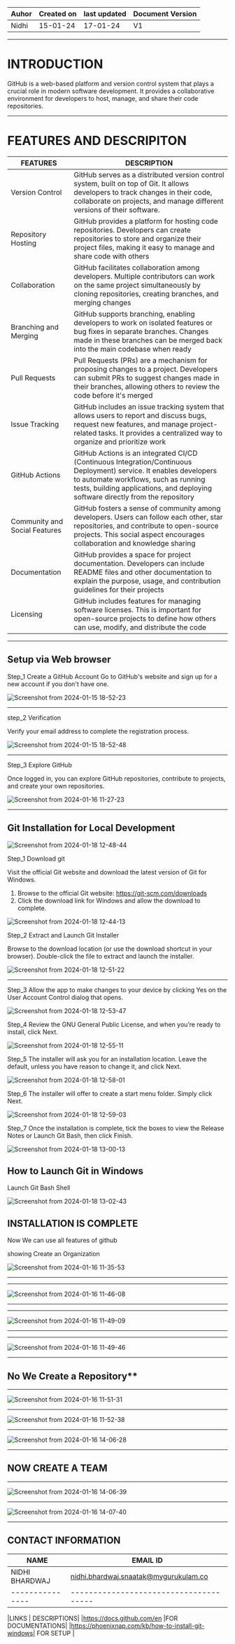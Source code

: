 | Auhor | Created on |last updated| Document Version |
| ----- | -----------| -----------|------------------
| Nidhi | 15-01-24   | 17-01-24           |  V1       

***
# INTRODUCTION
GitHub is a web-based platform and version control system that plays a crucial role in modern software development. It provides a collaborative environment for developers to host, manage, and share their code repositories. 

***

# FEATURES AND DESCRIPITON

|FEATURES |DESCRIPTION|
|---------|------------|
| Version Control| GitHub serves as a distributed version control system, built on top of Git. It allows developers to track changes in their code, collaborate on projects, and manage different versions of their software.|
|Repository Hosting|GitHub provides a platform for hosting code repositories. Developers can create repositories to store and organize their project files, making it easy to manage and share code with others|
|Collaboration|GitHub facilitates collaboration among developers. Multiple contributors can work on the same project simultaneously by cloning repositories, creating branches, and merging changes|
|Branching and Merging|GitHub supports branching, enabling developers to work on isolated features or bug fixes in separate branches. Changes made in these branches can be merged back into the main codebase when ready|
|Pull Requests|Pull Requests (PRs) are a mechanism for proposing changes to a project. Developers can submit PRs to suggest changes made in their branches, allowing others to review the code before it's merged|
|Issue Tracking|GitHub includes an issue tracking system that allows users to report and discuss bugs, request new features, and manage project-related tasks. It provides a centralized way to organize and prioritize work|
|GitHub Actions|GitHub Actions is an integrated CI/CD (Continuous Integration/Continuous Deployment) service. It enables developers to automate workflows, such as running tests, building applications, and deploying software directly from the repository|
|Community and Social Features|GitHub fosters a sense of community among developers. Users can follow each other, star repositories, and contribute to open-source projects. This social aspect encourages collaboration and knowledge sharing|
|Documentation|GitHub provides a space for project documentation. Developers can include README files and other documentation to explain the purpose, usage, and contribution guidelines for their projects|
|Licensing|GitHub includes features for managing software licenses. This is important for open-source projects to define how others can use, modify, and distribute the code|

***

## Setup via Web browser

Step_1 Create a GitHub Account
Go to GitHub's website and sign up for a new account if you don't have one.

![Screenshot from 2024-01-15 18-52-23](https://github.com/avengers-p7/Documentation/assets/156644891/9bb7f8b4-3d71-41c3-aaf6-b347e3fb50d0)

***

step_2 Verification

Verify your email address to complete the registration process.

![Screenshot from 2024-01-15 18-52-48](https://github.com/avengers-p7/Documentation/assets/156644891/905779c6-5dfe-45d2-9c57-0ed8cad33063)

***

Step_3 Explore GitHub

Once logged in, you can explore GitHub repositories, contribute to projects, and create your own repositories.

![Screenshot from 2024-01-16 11-27-23](https://github.com/avengers-p7/Documentation/assets/156644891/57f2017b-f91a-4e03-9a13-b127543d9d5c)

***

## Git Installation for Local Development

![Screenshot from 2024-01-18 12-48-44](https://github.com/avengers-p7/Documentation/assets/156644891/231eaf1d-1c82-4824-8de9-e9d6f70e0817)


Step_1 Download git

Visit the official Git website and download the latest version of Git for Windows.

1. Browse to the official Git website: https://git-scm.com/downloads
2. Click the download link for Windows and allow the download to complete.

![Screenshot from 2024-01-18 12-44-13](https://github.com/avengers-p7/Documentation/assets/156644891/79a94c27-acc0-4685-9d8f-76b20368ed7a)

 

Step_2 Extract and Launch Git Installer

Browse to the download location (or use the download shortcut in your browser). Double-click the file to extract and launch the installer.

![Screenshot from 2024-01-18 12-51-22](https://github.com/avengers-p7/Documentation/assets/156644891/8aeeaafb-17f0-4ebb-9d05-42fad1e2619c)


***

Step_3 Allow the app to make changes to your device by clicking Yes on the User Account Control dialog that opens.

![Screenshot from 2024-01-18 12-53-47](https://github.com/avengers-p7/Documentation/assets/156644891/355f65dc-be35-43a5-a3d6-9e7284451e09)


Step_4 Review the GNU General Public License, and when you’re ready to install, click Next.

![Screenshot from 2024-01-18 12-55-11](https://github.com/avengers-p7/Documentation/assets/156644891/0631f84e-db7b-48ca-a87a-f13989d02f59)

Step_5 The installer will ask you for an installation location. Leave the default, unless you have reason to change it, and click Next.

![Screenshot from 2024-01-18 12-58-01](https://github.com/avengers-p7/Documentation/assets/156644891/0e834467-efcd-49c5-9b4f-5a4171f6dfc4)

Step_6 The installer will offer to create a start menu folder. Simply click Next.

![Screenshot from 2024-01-18 12-59-03](https://github.com/avengers-p7/Documentation/assets/156644891/87dafc1d-3ad5-4255-a844-3eb89676d786)


Step_7 Once the installation is complete, tick the boxes to view the Release Notes or Launch Git Bash, then click Finish.

![Screenshot from 2024-01-18 13-00-13](https://github.com/avengers-p7/Documentation/assets/156644891/e5b156c2-0348-49ed-a443-4233cb232ae5)


## How to Launch Git in Windows


Launch Git Bash Shell

![Screenshot from 2024-01-18 13-02-43](https://github.com/avengers-p7/Documentation/assets/156644891/77213765-cc04-4f5a-b9a5-402aea681a67)


## INSTALLATION IS COMPLETE 

Now We can use all features of github 

showing Create an Organization


![Screenshot from 2024-01-16 11-35-53](https://github.com/avengers-p7/Documentation/assets/156644891/7644efd9-7d0b-44a3-a509-54d9ee14f811)


***
***

![Screenshot from 2024-01-16 11-46-08](https://github.com/avengers-p7/Documentation/assets/156644891/9be801f3-155e-434a-8dfb-3e67180ab9df)

***
***


![Screenshot from 2024-01-16 11-49-09](https://github.com/avengers-p7/Documentation/assets/156644891/559e5207-5c21-461d-b27d-dba31caa0e12)

***
***

![Screenshot from 2024-01-16 11-49-46](https://github.com/avengers-p7/Documentation/assets/156644891/3b22f335-68b1-4ac9-844c-12e547890994)

***

## No We Create a Repository**

***

![Screenshot from 2024-01-16 11-51-31](https://github.com/avengers-p7/Documentation/assets/156644891/913f8f43-f11c-49c8-93de-c704f92bb4ea)

***

![Screenshot from 2024-01-16 11-52-38](https://github.com/avengers-p7/Documentation/assets/156644891/0f8d3b52-5233-4dcf-ae1b-94ef9e88ad20)

***

![Screenshot from 2024-01-16 14-06-28](https://github.com/avengers-p7/Documentation/assets/156644891/bd5c8a7a-5eb6-4594-adfd-a73ceb58e047)

***

## NOW CREATE A TEAM 

***
![Screenshot from 2024-01-16 14-06-39](https://github.com/avengers-p7/Documentation/assets/156644891/2cb91edd-6eae-466c-bd97-508ea25173fc)


***

![Screenshot from 2024-01-16 14-07-40](https://github.com/avengers-p7/Documentation/assets/156644891/252d3950-1977-4e6a-83d3-7cb437476fc8)


***


## CONTACT INFORMATION 
|NAME | EMAIL ID |
|------|----------|
|NIDHI BHARDWAJ| nidhi.bhardwaj.snaatak@mygurukulam.co |
|---------------|--------------------------------------|

|LINKS | DESCRIPTIONS|
|https://docs.github.com/en |FOR DOCUMENTATIONS|
|https://phoenixnap.com/kb/how-to-install-git-windows| FOR SETUP |








